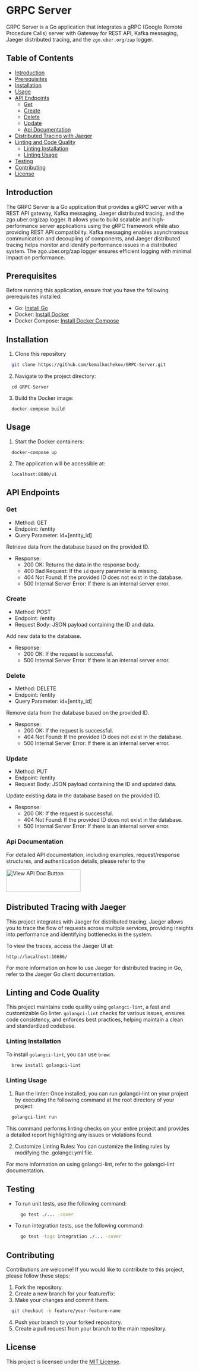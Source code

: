 # GRPC Server

GRPC Server is a Go application that integrates a gRPC (Google Remote Procedure Calls) server with Gateway for REST API, Kafka messaging, Jaeger distributed tracing, and the `zgo.uber.org/zap` logger.

## Table of Contents
- [Introduction](#introduction)
- [Prerequisites](#prerequisites)
- [Installation](#installation)
- [Usage](#usage)
- [API Endpoints](#api-endpoints)
  - [Get](#get)
  - [Create](#create)
  - [Delete](#delete)
  - [Update](#update)
  - [Api Documentation](#api-documentation)
- [Distributed Tracing with Jaeger](#distributed-tracing-with-jaeger)
- [Linting and Code Quality](#linting-and-code-quality)
  - [Linting Installation](#linting-installation)
  - [Linting Usage](#linting-usage)
- [Testing](#testing)
- [Contributing](#contributing)
- [License](#license)

## Introduction

The GRPC Server is a Go application that provides a gRPC server with a REST API gateway, Kafka messaging, Jaeger distributed tracing, and the zgo.uber.org/zap logger. It allows you to build scalable and high-performance server applications using the gRPC framework while also providing REST API compatibility. Kafka messaging enables asynchronous communication and decoupling of components, and Jaeger distributed tracing helps monitor and identify performance issues in a distributed system. The zgo.uber.org/zap logger ensures efficient logging with minimal impact on performance.

## Prerequisites

Before running this application, ensure that you have the following prerequisites installed:

- Go: [Install Go](https://go.dev/doc/install/)
- Docker: [Install Docker](https://docs.docker.com/get-docker/)
- Docker Compose: [Install Docker Compose](https://docs.docker.com/compose/install/)

## Installation

1. Clone this repository
  ```bash
    git clone https://github.com/kemalkochekov/GRPC-Server.git
  ```
2. Navigate to the project directory:
  ```
    cd GRPC-Server
  ```
3. Build the Docker image:
  ```
    docker-compose build
  ```

## Usage
1. Start the Docker containers:
  ```
    docker-compose up
  ```
2. The application will be accessible at:
  ```
    localhost:8080/v1
  ```

## API Endpoints

### Get

- Method: GET
- Endpoint: /entity
- Query Parameter: id=[entity_id]

Retrieve data from the database based on the provided ID.

- Response:
  - 200 OK: Returns the data in the response body.
  - 400 Bad Request: If the `id` query parameter is missing.
  - 404 Not Found: If the provided ID does not exist in the database.
  - 500 Internal Server Error: If there is an internal server error.

### Create

- Method: POST
- Endpoint: /entity
- Request Body: JSON payload containing the ID and data.

Add new data to the database.

- Response:
  - 200 OK: If the request is successful.
  - 500 Internal Server Error: If there is an internal server error.

### Delete

- Method: DELETE
- Endpoint: /entity
- Query Parameter: id=[entity_id]

Remove data from the database based on the provided ID.

- Response:
  - 200 OK: If the request is successful.
  - 404 Not Found: If the provided ID does not exist in the database.
  - 500 Internal Server Error: If there is an internal server error.

### Update

- Method: PUT
- Endpoint: /entity
- Request Body: JSON payload containing the ID and updated data.

Update existing data in the database based on the provided ID.

- Response:
  - 200 OK: If the request is successful.
  - 404 Not Found: If the provided ID does not exist in the database.
  - 500 Internal Server Error: If there is an internal server error.

### Api Documentation

For detailed API documentation, including examples, request/response structures, and authentication details, please refer to the

<a href="https://documenter.getpostman.com/view/31073105/2s9Ykn8grK" target="_blank">
    <img alt="View API Doc Button" src="https://github.com/kemalkochekov/JWT-Backend-Development-App/assets/85355663/0c231cef-ee76-4cdf-bc41-e900845da493" width="200" height="60"/>
</a>

## Distributed Tracing with Jaeger

This project integrates with Jaeger for distributed tracing. Jaeger allows you to trace the flow of requests across multiple services, providing insights into performance and identifying bottlenecks in the system.

To view the traces, access the Jaeger UI at:
```
http://localhost:16686/
```
For more information on how to use Jaeger for distributed tracing in Go, refer to the Jaeger Go client documentation.

## Linting and Code Quality

This project maintains code quality using `golangci-lint`, a fast and customizable Go linter. `golangci-lint` checks for various issues, ensures code consistency, and enforces best practices, helping maintain a clean and standardized codebase.

### Linting Installation

To install `golangci-lint`, you can use `brew`:

```bash
  brew install golangci-lint
```

### Linting Usage

1. Run the linter:
Once installed, you can run golangci-lint on your project by executing the following command at the root directory of your project:

```bash
  golangci-lint run
```
This command performs linting checks on your entire project and provides a detailed report highlighting any issues or violations found.

2. Customize Linting Rules:
You can customize the linting rules by modifying the .golangci.yml file.

For more information on using golangci-lint, refer to the golangci-lint documentation.

## Testing

- To run unit tests, use the following command:
  ```bash
    go test ./... -cover
  ```
- To run integration tests, use the following command:
  ```bash
    go test -tags integration ./... -cover
  ```

## Contributing

Contributions are welcome! If you would like to contribute to this project, please follow these steps:
1. Fork the repository.
2. Create a new branch for your feature/fix:
3. Make your changes and commit them.
```bash
  git checkout -b feature/your-feature-name
```
4. Push your branch to your forked repository.
5. Create a pull request from your branch to the main repository.

## License

This project is licensed under the [MIT License](LICENSE).

